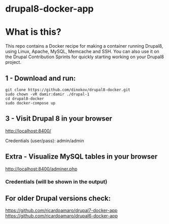 drupal8-docker-app
===================

# What is this?

This repo contains a Docker recipe for making a container
running Drupal8, using Linux, Apache, MySQL, Memcache and SSH. 
You can also use it on the Drupal Contribution Sprints for quickly starting
working on your Drupal8 project. 


## 1 - Download and run:
```
git clone https://github.com/dinokov/drupal8-docker.git
sudo chown -vR damir:damir ./drupal-1
cd drupal8-docker
sudo docker-compose up
```

## 3 - Visit Drupal 8 in your browser

[http://localhost:8400/](http://localhost:8400/)

Credentials (user/pass): admin/admin

## Extra - Visualize MySQL tables in your browser

[http://localhost:8400/adminer.php](http://localhost:8400/adminer.php)

### Credentials (will be shown in the output)

## For older Drupal versions check:
https://github.com/ricardoamaro/drupal7-docker-app
https://github.com/ricardoamaro/drupal6-docker-app

